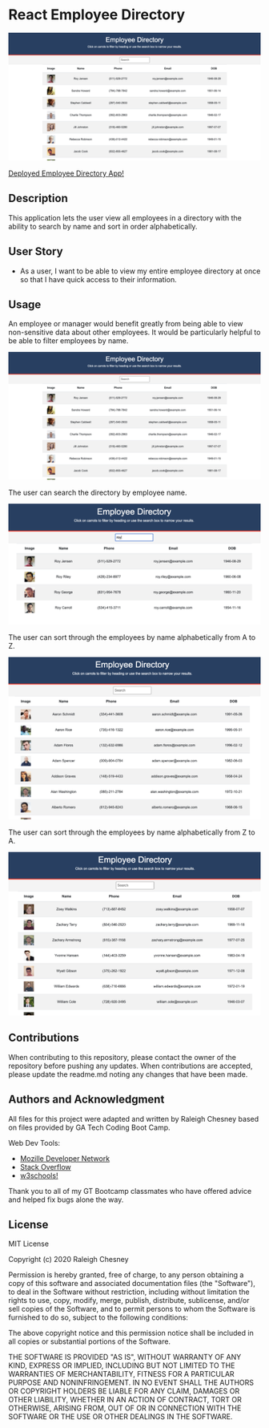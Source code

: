 # React Employee Directory

![Home Page](./assets/images/fullapp.png)

[Deployed Employee Directory App!](https://raleighc.github.io/react-emp-dir_hw-u19/)

## Description

This application lets the user view all employees in a directory with the ability to search by name and sort in order alphabetically.

## User Story

* As a user, I want to be able to view my entire employee directory at once so that I have quick access to their information.

## Usage

An employee or manager would benefit greatly from being able to view non-sensitive data about other employees. It would be particularly helpful to be able to filter employees by name.

![Home](./assets/images/fullapp.png)

The user can search the directory by employee name.

![Search](./assets/images/searchfunc.png)

The user can sort through the employees by name alphabetically from A to Z.

![Sort A to Z](./assets/images/atoz.png)

The user can sort through the employees by name alphabetically from Z to A.

![Sort Z to A](./assets/images/ztoa.png)


## Contributions

When contributing to this repository, please contact the owner of the repository before pushing any updates.
When contributions are accepted, please update the readme.md noting any changes that have been made.

## Authors and Acknowledgment

All files for this project were adapted and written by Raleigh Chesney based on files provided by GA Tech Coding Boot Camp.

Web Dev Tools:
* [Mozille Developer Network](https://developer.mozilla.org/en-US/)
* [Stack Overflow](https://stackoverflow.com/)
* [w3schools!](https://www.w3schools.com/bootstrap4/default.asp)


Thank you to all of my GT Bootcamp classmates who have offered advice and helped fix bugs alone the way.

## License

MIT License

Copyright (c) 2020 Raleigh Chesney

Permission is hereby granted, free of charge, to any person obtaining a copy
of this software and associated documentation files (the "Software"), to deal
in the Software without restriction, including without limitation the rights
to use, copy, modify, merge, publish, distribute, sublicense, and/or sell
copies of the Software, and to permit persons to whom the Software is
furnished to do so, subject to the following conditions:

The above copyright notice and this permission notice shall be included in all
copies or substantial portions of the Software.

THE SOFTWARE IS PROVIDED "AS IS", WITHOUT WARRANTY OF ANY KIND, EXPRESS OR
IMPLIED, INCLUDING BUT NOT LIMITED TO THE WARRANTIES OF MERCHANTABILITY,
FITNESS FOR A PARTICULAR PURPOSE AND NONINFRINGEMENT. IN NO EVENT SHALL THE
AUTHORS OR COPYRIGHT HOLDERS BE LIABLE FOR ANY CLAIM, DAMAGES OR OTHER
LIABILITY, WHETHER IN AN ACTION OF CONTRACT, TORT OR OTHERWISE, ARISING FROM,
OUT OF OR IN CONNECTION WITH THE SOFTWARE OR THE USE OR OTHER DEALINGS IN THE
SOFTWARE.